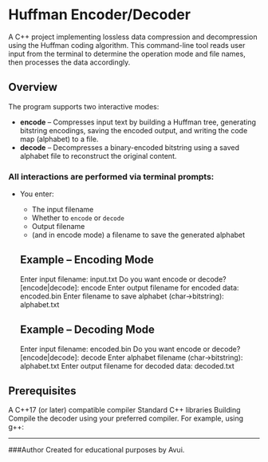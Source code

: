 # Huffman Encoder/Decoder

A C++ project implementing lossless data compression and decompression using the Huffman coding algorithm. This command-line tool reads user input from the terminal to determine the operation mode and file names, then processes the data accordingly.

## Overview

The program supports two interactive modes:

- **encode** – Compresses input text by building a Huffman tree, generating bitstring encodings, saving the encoded output, and writing the code map (alphabet) to a file.
- **decode** – Decompresses a binary-encoded bitstring using a saved alphabet file to reconstruct the original content.

### All interactions are performed via terminal prompts:
- You enter:
  - The input filename
  - Whether to `encode` or `decode`
  - Output filename
  - (and in encode mode) a filename to save the generated alphabet

  ## Example – Encoding Mode
  Enter input filename: input.txt
  Do you want encode or decode? [encode|decode]: encode
  Enter output filename for encoded data: encoded.bin
  Enter filename to save alphabet (char→bitstring): alphabet.txt
  
  ## Example – Decoding Mode
  Enter input filename: encoded.bin
  Do you want encode or decode? [encode|decode]: decode
  Enter alphabet filename (char→bitstring): alphabet.txt
  Enter output filename for decoded data: decoded.txt


## Prerequisites
A C++17 (or later) compatible compiler
Standard C++ libraries
Building
Compile the decoder using your preferred compiler. For example, using g++:

---
###Author
Created for educational purposes by Avui.
